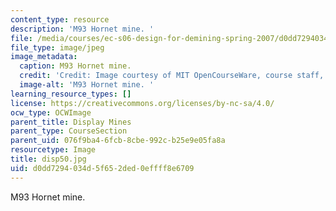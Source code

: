 ```yaml
---
content_type: resource
description: 'M93 Hornet mine. '
file: /media/courses/ec-s06-design-for-demining-spring-2007/d0dd7294034d5f652ded0effff8e6709_disp50.jpg
file_type: image/jpeg
image_metadata:
  caption: M93 Hornet mine.
  credit: 'Credit: Image courtesy of MIT OpenCourseWare, course staff, and students.'
  image-alt: 'M93 Hornet mine. '
learning_resource_types: []
license: https://creativecommons.org/licenses/by-nc-sa/4.0/
ocw_type: OCWImage
parent_title: Display Mines
parent_type: CourseSection
parent_uid: 076f9ba4-6fcb-8cbe-992c-b25e9e05fa8a
resourcetype: Image
title: disp50.jpg
uid: d0dd7294-034d-5f65-2ded-0effff8e6709
---
```

M93 Hornet mine. 